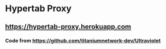 # Hypertab Proxy
## https://hypertab-proxy.herokuapp.com
### Code from https://github.com/titaniumnetwork-dev/Ultraviolet
